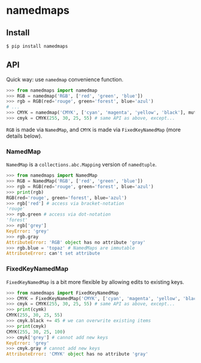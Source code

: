 # namedmaps

## Install

```sh
$ pip install namedmaps
```
## API

Quick way: use `namedmap` convenience function.

```python
>>> from namedmaps import namedmap
>>> RGB = namedmap('RGB', ['red', 'green', 'blue'])
>>> rgb = RGB(red='rouge', green='forest', blue='azul')
# ...
>>> CMYK = namedmap('CMYK', ['cyan', 'magenta', 'yellow', 'black'], mutable_values=True)
>>> cmyk = CMYK(255, 30, 25, 55) # same API as above, except...
```

`RGB` is made via `NamedMap`, and `CMYK` is made via `FixedKeyNamedMap` (more details below).


### NamedMap

`NamedMap` is a `collections.abc.Mapping` version of `namedtuple`.

```python
>>> from namedmaps import NamedMap
>>> RGB = NamedMap('RGB', ['red', 'green', 'blue'])
>>> rgb = RGB(red='rouge', green='forest', blue='azul')
>>> print(rgb)
RGB(red='rouge', green='forest', blue='azul')
>>> rgb['red'] # access via bracket-notation
'rouge'
>>> rgb.green # access via dot-notation
'forest'
>>> rgb['grey']
KeyError: 'grey'
>>> rgb.gray
AttributeError: 'RGB' object has no attribute 'gray'
>>> rgb.blue = 'topaz' # NamedMaps are immutable
AttributeError: can't set attribute
```

### FixedKeyNamedMap

`FixedKeyNamedMap` is a bit more flexible by allowing edits to existing keys.

```python
>>> from namedmaps import FixedKeyNamedMap
>>> CMYK = FixedKeyNamedMap('CMYK', ['cyan', 'magenta', 'yellow', 'black'])
>>> cmyk = CMYK(255, 30, 25, 55) # same API as above, except...
>>> print(cymk)
CMYK(255, 30, 25, 55)
>>> cmyk.black += 45 # we can overwrite existing items
>>> print(cmyk)
CMYK(255, 30, 25, 100)
>>> cmyk['grey'] # cannot add new keys
KeyError: 'grey'
>>> cmyk.gray # cannot add new keys
AttributeError: 'CMYK' object has no attribute 'gray'
```
